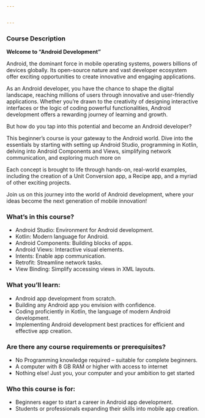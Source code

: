 ```yaml
---


---
```


<h3 id="course-description">Course Description</h3>
<p><strong>Welcome to “Android Development”</strong></p>
<p>Android, the dominant force in mobile operating systems, powers billions of devices globally. Its open-source nature and vast developer ecosystem offer exciting opportunities to create innovative and engaging applications.</p>
<p>As an Android developer, you have the chance to shape the digital landscape, reaching millions of users through innovative and user-friendly applications. Whether you’re drawn to the creativity of designing interactive interfaces or the logic of coding powerful functionalities, Android development offers a rewarding journey of learning and growth.</p>
<p>But how do you tap into this potential and become an Android developer?</p>
<p>This beginner’s course is your gateway to the Android world. Dive into the essentials by starting with setting up Android Studio, programming in Kotlin, delving into Android Components and Views, simplifying network communication, and exploring much more on</p>
<p>Each concept is brought to life through hands-on, real-world examples, including the creation of a Unit Conversion app, a Recipe app, and a myriad of other exciting projects.</p>
<p>Join us on this journey into the world of Android development, where your ideas become the next generation of mobile innovation!</p>
<h3 id="what’s-in-this-course">What’s in this course?</h3>
<ul>
<li>Android Studio: Environment for Android development.</li>
<li>Kotlin: Modern language for Android.</li>
<li>Android Components: Building blocks of apps.</li>
<li>Android Views: Interactive visual elements.</li>
<li>Intents: Enable app communication.</li>
<li>Retrofit: Streamline network tasks.</li>
<li>View Binding: Simplify accessing views in XML layouts.</li>
</ul>
<h3 id="what-you’ll-learn">What you’ll learn:</h3>
<ul>
<li>Android app development from scratch.</li>
<li>Building any Android app you envision with confidence.</li>
<li>Coding proficiently in Kotlin, the language of modern Android development.</li>
<li>Implementing Android development best practices for efficient and effective app creation.</li>
</ul>
<h3 id="are-there-any-course-requirements-or-prerequisites">Are there any course requirements or prerequisites?</h3>
<ul>
<li>No Programming knowledge required – suitable for complete beginners.</li>
<li>A computer with 8 GB RAM or higher with access to internet</li>
<li>Nothing else! Just you, your computer and your ambition to get started</li>
</ul>
<h3 id="who-this-course-is-for">Who this course is for:</h3>
<ul>
<li>Beginners eager to start a career in Android app development.</li>
<li>Students or professionals expanding their skills into mobile app creation.</li>
</ul>

